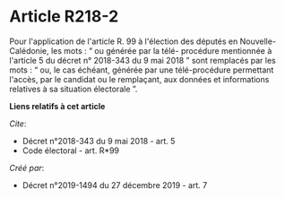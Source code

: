 # Article R218-2

Pour l'application de l'article R. 99 à l'élection des députés en Nouvelle-Calédonie, les mots : “ ou générée par la télé-
procédure mentionnée à l'article 5 du décret n° 2018-343 du 9 mai 2018 ” sont remplacés par les mots : “ ou, le cas échéant,
générée par une télé-procédure permettant l'accès, par le candidat ou le remplaçant, aux données et informations relatives à
sa situation électorale ”.

**Liens relatifs à cet article**

_Cite_:

  - Décret n°2018-343 du 9 mai 2018 - art. 5
  - Code électoral - art. R*99

_Créé par_:

  - Décret n°2019-1494 du 27 décembre 2019 - art. 7
